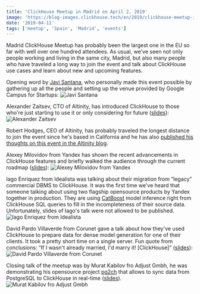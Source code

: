 ```yaml
---
title: 'ClickHouse Meetup in Madrid on April 2, 2019'
image: 'https://blog-images.clickhouse.tech/en/2019/clickhouse-meetup-in-madrid-on-april-2-2019/main.jpg'
date: '2019-04-11'
tags: ['meetup', 'Spain', 'Madrid', 'events']
---
```


Madrid ClickHouse Meetup has probably been the largest one in the EU so far with well over one hundred attendees. As usual, we've seen not only people working and living in the same city, Madrid, but also many people who have traveled a long way to join the event and talk about ClickHouse use cases and learn about new and upcoming features. 

Opening word by [Javi Santana](https://twitter.com/javisantana), who personally made this event possible by gathering up all the people and setting up the venue provided by Google Campus for Startups:
![Javi Santana](https://blog-images.clickhouse.tech/en/2019/clickhouse-meetup-in-madrid-on-april-2-2019/1.jpg)

Alexander Zaitsev, CTO of Altinity, has introduced ClickHouse to those who're just starting to use it or only considering for future ([slides](https://www.slideshare.net/Altinity/clickhouse-introduction-by-alexander-zaitsev-altinity-cto)):
![Alexander Zaitsev](https://blog-images.clickhouse.tech/en/2019/clickhouse-meetup-in-madrid-on-april-2-2019/2.jpg)

Robert Hodges, CEO of Altinity, has probably traveled the longest distance to join the event since he's based in California and he has also [published his thoughts on this event in the Altinity blog](https://www.altinity.com/blog/2019/4/9/madrid-clickhouse-meetup-summary).

Alexey Milovidov from Yandex has shown the recent advancements in ClickHouse features and briefly walked the audience through the current roadmap ([slides](https://presentations.clickhouse.tech/meetup21/new_features/)):
![Alexey Milovidov from Yandex](https://blog-images.clickhouse.tech/en/2019/clickhouse-meetup-in-madrid-on-april-2-2019/3.jpg)

Iago Enriquez from Idealista was talking about their migration from “legacy” commercial DBMS to ClickHouse. It was the first time we've heard that someone talking about using two flagship opensource products by Yandex together in production. They are using [CatBoost](https://catboost.ai/) model inference right from ClickHouse SQL queries to fill in the incompleteness of their source data. Unfortunately, slides of Iago's talk were not allowed to be published.
![Iago Enriquez from Idealista](https://blog-images.clickhouse.tech/en/2019/clickhouse-meetup-in-madrid-on-april-2-2019/4.jpg)

David Pardo Villaverde from Corunet gave a talk about how they've used ClickHouse to prepare data for dense model generation for one of their clients. It took a pretty short time on a single server. Fun quote from conclusions: “If I wasn't already married, I'd marry it! \[ClickHouse\]” ([slides](https://presentations.clickhouse.tech/meetup21/predictive_models.pdf)):
![David Pardo Villaverde from Corunet](https://blog-images.clickhouse.tech/en/2019/clickhouse-meetup-in-madrid-on-april-2-2019/5.jpg)

Closing talk of the meetup was by Murat Kabilov fro Adjust Gmbh, he was demonstrating his opensource project [pg2ch](https://github.com/mkabilov/pg2ch) that allows to sync data from PostgreSQL to ClickHouse in real-time ([slides](https://presentations.clickhouse.tech/meetup21/postgres_to_clickhouse.pdf)).
![Murat Kabilov fro Adjust Gmbh](https://blog-images.clickhouse.tech/en/2019/clickhouse-meetup-in-madrid-on-april-2-2019/6.jpg)
